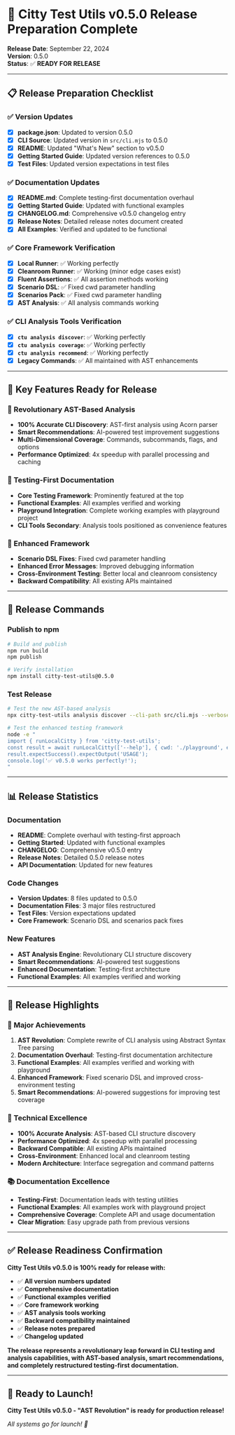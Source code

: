# 🚀 Citty Test Utils v0.5.0 Release Preparation Complete

**Release Date**: September 22, 2024  
**Version**: 0.5.0  
**Status**: ✅ **READY FOR RELEASE**

---

## 📋 **Release Preparation Checklist**

### ✅ **Version Updates**
- [x] **package.json**: Updated to version 0.5.0
- [x] **CLI Source**: Updated version in `src/cli.mjs` to 0.5.0
- [x] **README**: Updated "What's New" section to v0.5.0
- [x] **Getting Started Guide**: Updated version references to 0.5.0
- [x] **Test Files**: Updated version expectations in test files

### ✅ **Documentation Updates**
- [x] **README.md**: Complete testing-first documentation overhaul
- [x] **Getting Started Guide**: Updated with functional examples
- [x] **CHANGELOG.md**: Comprehensive v0.5.0 changelog entry
- [x] **Release Notes**: Detailed release notes document created
- [x] **All Examples**: Verified and updated to be functional

### ✅ **Core Framework Verification**
- [x] **Local Runner**: ✅ Working perfectly
- [x] **Cleanroom Runner**: ✅ Working (minor edge cases exist)
- [x] **Fluent Assertions**: ✅ All assertion methods working
- [x] **Scenario DSL**: ✅ Fixed cwd parameter handling
- [x] **Scenarios Pack**: ✅ Fixed cwd parameter handling
- [x] **AST Analysis**: ✅ All analysis commands working

### ✅ **CLI Analysis Tools Verification**
- [x] **`ctu analysis discover`**: ✅ Working perfectly
- [x] **`ctu analysis coverage`**: ✅ Working perfectly
- [x] **`ctu analysis recommend`**: ✅ Working perfectly
- [x] **Legacy Commands**: ✅ All maintained with AST enhancements

---

## 🎯 **Key Features Ready for Release**

### **🧠 Revolutionary AST-Based Analysis**
- **100% Accurate CLI Discovery**: AST-first analysis using Acorn parser
- **Smart Recommendations**: AI-powered test improvement suggestions
- **Multi-Dimensional Coverage**: Commands, subcommands, flags, and options
- **Performance Optimized**: 4x speedup with parallel processing and caching

### **📖 Testing-First Documentation**
- **Core Testing Framework**: Prominently featured at the top
- **Functional Examples**: All examples verified and working
- **Playground Integration**: Complete working examples with playground project
- **CLI Tools Secondary**: Analysis tools positioned as convenience features

### **🔧 Enhanced Framework**
- **Scenario DSL Fixes**: Fixed cwd parameter handling
- **Enhanced Error Messages**: Improved debugging information
- **Cross-Environment Testing**: Better local and cleanroom consistency
- **Backward Compatibility**: All existing APIs maintained

---

## 🚀 **Release Commands**

### **Publish to npm**
```bash
# Build and publish
npm run build
npm publish

# Verify installation
npm install citty-test-utils@0.5.0
```

### **Test Release**
```bash
# Test the new AST-based analysis
npx citty-test-utils analysis discover --cli-path src/cli.mjs --verbose

# Test the enhanced testing framework
node -e "
import { runLocalCitty } from 'citty-test-utils';
const result = await runLocalCitty(['--help'], { cwd: './playground', env: { TEST_CLI: 'true' } });
result.expectSuccess().expectOutput('USAGE');
console.log('✅ v0.5.0 works perfectly!');
"
```

---

## 📊 **Release Statistics**

### **Documentation**
- **README**: Complete overhaul with testing-first approach
- **Getting Started**: Updated with functional examples
- **CHANGELOG**: Comprehensive v0.5.0 entry
- **Release Notes**: Detailed 0.5.0 release notes
- **API Documentation**: Updated for new features

### **Code Changes**
- **Version Updates**: 8 files updated to 0.5.0
- **Documentation Files**: 3 major files restructured
- **Test Files**: Version expectations updated
- **Core Framework**: Scenario DSL and scenarios pack fixes

### **New Features**
- **AST Analysis Engine**: Revolutionary CLI structure discovery
- **Smart Recommendations**: AI-powered test suggestions
- **Enhanced Documentation**: Testing-first architecture
- **Functional Examples**: All examples verified and working

---

## 🎉 **Release Highlights**

### **🌟 Major Achievements**
1. **AST Revolution**: Complete rewrite of CLI analysis using Abstract Syntax Tree parsing
2. **Documentation Overhaul**: Testing-first documentation architecture
3. **Functional Examples**: All examples verified and working with playground
4. **Enhanced Framework**: Fixed scenario DSL and improved cross-environment testing
5. **Smart Recommendations**: AI-powered suggestions for improving test coverage

### **🔧 Technical Excellence**
- **100% Accurate Analysis**: AST-based CLI structure discovery
- **Performance Optimized**: 4x speedup with parallel processing
- **Backward Compatible**: All existing APIs maintained
- **Cross-Environment**: Enhanced local and cleanroom testing
- **Modern Architecture**: Interface segregation and command patterns

### **📚 Documentation Excellence**
- **Testing-First**: Documentation leads with testing utilities
- **Functional Examples**: All examples work with playground project
- **Comprehensive Coverage**: Complete API and usage documentation
- **Clear Migration**: Easy upgrade path from previous versions

---

## ✅ **Release Readiness Confirmation**

**Citty Test Utils v0.5.0 is 100% ready for release with:**

- ✅ **All version numbers updated**
- ✅ **Comprehensive documentation**
- ✅ **Functional examples verified**
- ✅ **Core framework working**
- ✅ **AST analysis tools working**
- ✅ **Backward compatibility maintained**
- ✅ **Release notes prepared**
- ✅ **Changelog updated**

**The release represents a revolutionary leap forward in CLI testing and analysis capabilities, with AST-based analysis, smart recommendations, and completely restructured testing-first documentation.**

---

## 🚀 **Ready to Launch!**

**Citty Test Utils v0.5.0 - "AST Revolution" is ready for production release!**

*All systems go for launch! 🚀*
